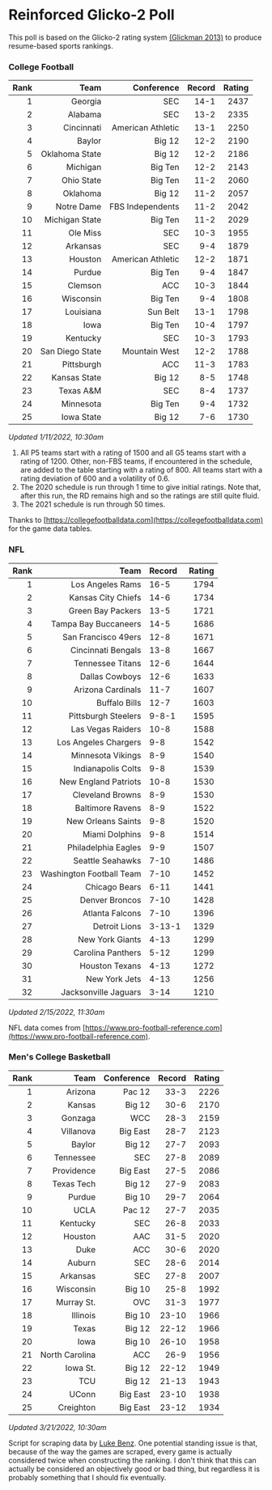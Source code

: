 # Reinforced Glicko-2 Poll

This poll is based on the Glicko-2 rating system [\(Glickman 2013\)](http://glicko.net/glicko/glicko2.pdf) to produce resume-based sports rankings.

### College Football
| Rank  | Team                 | Conference           | Record   | Rating |
| ---:  | ---:                 | ---:                 | ---:     | ---:   |
| 1     | Georgia              | SEC                  | 14-1     | 2437   |
| 2     | Alabama              | SEC                  | 13-2     | 2335   |
| 3     | Cincinnati           | American Athletic    | 13-1     | 2250   |
| 4     | Baylor               | Big 12               | 12-2     | 2190   |
| 5     | Oklahoma State       | Big 12               | 12-2     | 2186   |
| 6     | Michigan             | Big Ten              | 12-2     | 2143   |
| 7     | Ohio State           | Big Ten              | 11-2     | 2060   |
| 8     | Oklahoma             | Big 12               | 11-2     | 2057   |
| 9     | Notre Dame           | FBS Independents     | 11-2     | 2042   |
| 10    | Michigan State       | Big Ten              | 11-2     | 2029   |
| 11    | Ole Miss             | SEC                  | 10-3     | 1955   |
| 12    | Arkansas             | SEC                  | 9-4      | 1879   |
| 13    | Houston              | American Athletic    | 12-2     | 1871   |
| 14    | Purdue               | Big Ten              | 9-4      | 1847   |
| 15    | Clemson              | ACC                  | 10-3     | 1844   |
| 16    | Wisconsin            | Big Ten              | 9-4      | 1808   |
| 17    | Louisiana            | Sun Belt             | 13-1     | 1798   |
| 18    | Iowa                 | Big Ten              | 10-4     | 1797   |
| 19    | Kentucky             | SEC                  | 10-3     | 1793   |
| 20    | San Diego State      | Mountain West        | 12-2     | 1788   |
| 21    | Pittsburgh           | ACC                  | 11-3     | 1783   |
| 22    | Kansas State         | Big 12               | 8-5      | 1748   |
| 23    | Texas A&M            | SEC                  | 8-4      | 1737   |
| 24    | Minnesota            | Big Ten              | 9-4      | 1732   |
| 25    | Iowa State           | Big 12               | 7-6      | 1730   |
_Updated 1/11/2022, 10:30am_

1. All P5 teams start with a rating of 1500 and all G5 teams start with a rating of 1200. Other, non-FBS teams, if encountered in the schedule, are added to the table starting with a rating of 800. All teams start with a rating deviation of 600 and a volatility of 0.6.
2. The 2020 schedule is run through 1 time to give initial ratings. Note that, after this run, the RD remains high and so the ratings are still quite fluid.
3. The 2021 schedule is run through 50 times.

Thanks to [https://collegefootballdata.com](https://collegefootballdata.com) for the game data tables.

### NFL
| Rank  | Team                       | Record   | Rating |
| ---:  | ---:                       | :---     | ---:   |
| 1     | Los Angeles Rams           | 16-5     | 1794   |
| 2     | Kansas City Chiefs         | 14-6     | 1734   |
| 3     | Green Bay Packers          | 13-5     | 1721   |
| 4     | Tampa Bay Buccaneers       | 14-5     | 1686   |
| 5     | San Francisco 49ers        | 12-8     | 1671   |
| 6     | Cincinnati Bengals         | 13-8     | 1667   |
| 7     | Tennessee Titans           | 12-6     | 1644   |
| 8     | Dallas Cowboys             | 12-6     | 1633   |
| 9     | Arizona Cardinals          | 11-7     | 1607   |
| 10    | Buffalo Bills              | 12-7     | 1603   |
| 11    | Pittsburgh Steelers        | 9-8-1    | 1595   |
| 12    | Las Vegas Raiders          | 10-8     | 1588   |
| 13    | Los Angeles Chargers       | 9-8      | 1542   |
| 14    | Minnesota Vikings          | 8-9      | 1540   |
| 15    | Indianapolis Colts         | 9-8      | 1539   |
| 16    | New England Patriots       | 10-8     | 1530   |
| 17    | Cleveland Browns           | 8-9      | 1530   |
| 18    | Baltimore Ravens           | 8-9      | 1522   |
| 19    | New Orleans Saints         | 9-8      | 1520   |
| 20    | Miami Dolphins             | 9-8      | 1514   |
| 21    | Philadelphia Eagles        | 9-9      | 1507   |
| 22    | Seattle Seahawks           | 7-10     | 1486   |
| 23    | Washington Football Team   | 7-10     | 1452   |
| 24    | Chicago Bears              | 6-11     | 1441   |
| 25    | Denver Broncos             | 7-10     | 1428   |
| 26    | Atlanta Falcons            | 7-10     | 1396   |
| 27    | Detroit Lions              | 3-13-1   | 1329   |
| 28    | New York Giants            | 4-13     | 1299   |
| 29    | Carolina Panthers          | 5-12     | 1299   |
| 30    | Houston Texans             | 4-13     | 1272   |
| 31    | New York Jets              | 4-13     | 1256   |
| 32    | Jacksonville Jaguars       | 3-14     | 1210   |
_Updated 2/15/2022, 11:30am_

NFL data comes from [https://www.pro-football-reference.com](https://www.pro-football-reference.com).

### Men's College Basketball
| Rank  | Team                 | Conference | Record   | Rating |
| ---:  | ---:                 | ---:       | ---:     | ---:   |
| 1     | Arizona              | Pac 12     | 33-3     | 2226   |
| 2     | Kansas               | Big 12     | 30-6     | 2170   |
| 3     | Gonzaga              | WCC        | 28-3     | 2159   |
| 4     | Villanova            | Big East   | 28-7     | 2123   |
| 5     | Baylor               | Big 12     | 27-7     | 2093   |
| 6     | Tennessee            | SEC        | 27-8     | 2089   |
| 7     | Providence           | Big East   | 27-5     | 2086   |
| 8     | Texas Tech           | Big 12     | 27-9     | 2083   |
| 9     | Purdue               | Big 10     | 29-7     | 2064   |
| 10    | UCLA                 | Pac 12     | 27-7     | 2035   |
| 11    | Kentucky             | SEC        | 26-8     | 2033   |
| 12    | Houston              | AAC        | 31-5     | 2020   |
| 13    | Duke                 | ACC        | 30-6     | 2020   |
| 14    | Auburn               | SEC        | 28-6     | 2014   |
| 15    | Arkansas             | SEC        | 27-8     | 2007   |
| 16    | Wisconsin            | Big 10     | 25-8     | 1992   |
| 17    | Murray St.           | OVC        | 31-3     | 1977   |
| 18    | Illinois             | Big 10     | 23-10    | 1966   |
| 19    | Texas                | Big 12     | 22-12    | 1966   |
| 20    | Iowa                 | Big 10     | 26-10    | 1958   |
| 21    | North Carolina       | ACC        | 26-9     | 1956   |
| 22    | Iowa St.             | Big 12     | 22-12    | 1949   |
| 23    | TCU                  | Big 12     | 21-13    | 1943   |
| 24    | UConn                | Big East   | 23-10    | 1938   |
| 25    | Creighton            | Big East   | 23-12    | 1934   |
_Updated 3/21/2022, 10:30am_

Script for scraping data by [Luke Benz](https://github.com/lbenz730/NCAA_Hoops).
One potential standing issue is that, because of the way the games are scraped, every game is actually considered twice when constructing the ranking. I don't think that this can actually be considered an objectively good or bad thing, but regardless it is probably something that I should fix eventually.
